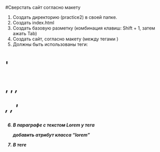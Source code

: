 #Сверстать сайт согласно макету
1. Создать директорию (practice2) в своей папке.
2. Создать index.html
3. Создать базовую разметку (комбинация клавиш: Shift + 1, затем ажать Tab)
4. Создать сайт, согласно макету (между тегами <body> </body>)
5. Должны быть использованы теги:
#  '<h1>, <strong>, <em>, <p>, <a>, <img>'
6. В параграфе с текстом Lorem у тега <p> добавить атрибут класса “lorem” 
7. В теге <title> изменить название сайта: "Все о Taekwon-do"
